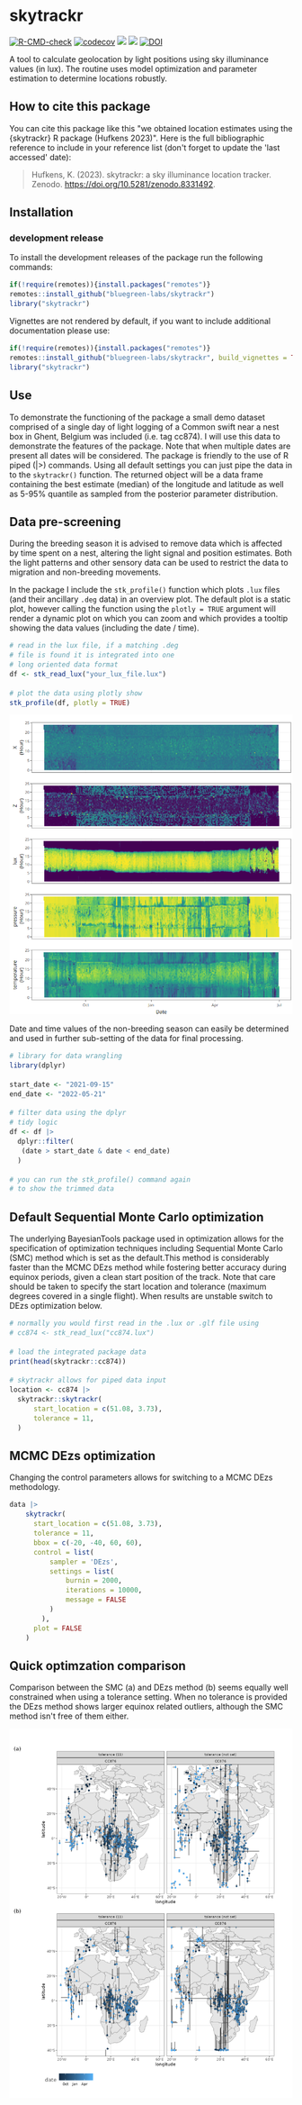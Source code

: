 # skytrackr

[![R-CMD-check](https://github.com/bluegreen-labs/skytrackr/workflows/R-CMD-check/badge.svg)](https://github.com/bluegreen-labs/skytrackr/actions)
[![codecov](https://codecov.io/gh/bluegreen-labs/skytrackr/branch/main/graph/badge.svg)](https://app.codecov.io/gh/bluegreen-labs/skytrackr)
![](https://cranlogs.r-pkg.org/badges/grand-total/skytrackr) 
![](https://www.r-pkg.org/badges/version/skytrackr)
[![DOI](https://zenodo.org/badge/DOI/10.5281/zenodo.8331492.svg)](https://doi.org/10.5281/zenodo.8331492)

A tool to calculate geolocation by light positions using sky illuminance values (in lux). The
 routine uses model optimization and parameter estimation to determine locations robustly.

## How to cite this package

You can cite this package like this "we obtained location estimates using the 
{skytrackr} R package (Hufkens 2023)". Here is the full
bibliographic reference to include in your reference list (don't forget
to update the 'last accessed' date):

> Hufkens, K. (2023). skytrackr: a sky illuminance location tracker. Zenodo. <https://doi.org/10.5281/zenodo.8331492>.

## Installation

### development release

To install the development releases of the package run the following
commands:

``` r
if(!require(remotes)){install.packages("remotes")}
remotes::install_github("bluegreen-labs/skytrackr")
library("skytrackr")
```

Vignettes are not rendered by default, if you want to include additional
documentation please use:

``` r
if(!require(remotes)){install.packages("remotes")}
remotes::install_github("bluegreen-labs/skytrackr", build_vignettes = TRUE)
library("skytrackr")
```

## Use

To demonstrate the functioning of the package a small demo dataset comprised of a single day of light logging of a Common swift near a nest box in Ghent, Belgium was included (i.e. tag cc874). I will use this data to demonstrate the features of the package. Note that when multiple dates are present all dates will be considered. The package is friendly to the use of R piped (|>) commands. Using all default settings you can just pipe the data in to the `skytrackr()` function. The returned object will be a data frame containing the best estimate (median) of the longitude and latitude as well as 5-95% quantile as sampled from the posterior parameter distribution.

## Data pre-screening

During the breeding season it is advised to remove data which is affected by time spent on a nest, altering the light signal and position estimates. Both the light patterns and other sensory data can be used to restrict the data to migration and non-breeding movements.

In the package I include the `stk_profile()` function which plots `.lux` files (and their ancillary `.deg` data) in an overview plot. The default plot is a static plot, however calling the function using the `plotly = TRUE` argument will render a dynamic plot on which you can zoom and which provides a tooltip showing the data values (including the date / time).

```r
# read in the lux file, if a matching .deg
# file is found it is integrated into one
# long oriented data format
df <- stk_read_lux("your_lux_file.lux")

# plot the data using plotly show
stk_profile(df, plotly = TRUE)
```

![](https://raw.githubusercontent.com/bluegreen-labs/skytrackr/main/profile_plot.png)


Date and time values of the non-breeding season can easily be determined and used in further sub-setting of the data for final processing.

```r
# library for data wrangling
library(dplyr)

start_date <- "2021-09-15"
end_date <- "2022-05-21"

# filter data using the dplyr
# tidy logic
df <- df |>
  dplyr::filter(
   (date > start_date & date < end_date)
  )

# you can run the stk_profile() command again
# to show the trimmed data
```

## Default Sequential Monte Carlo optimization

The underlying BayesianTools package used in optimization allows for the specification of optimization techniques including Sequential Monte Carlo (SMC) method which is set as the default.This method is considerably faster than the MCMC DEzs method while fostering better accuracy during equinox periods, given a clean start position of the track. Note that care should be taken to specify the start location and tolerance (maximum degrees covered in a single flight). When results are unstable switch to DEzs optimization below.

```r
# normally you would first read in the .lux or .glf file using
# cc874 <- stk_read_lux("cc874.lux")

# load the integrated package data
print(head(skytrackr::cc874))

# skytrackr allows for piped data input
location <- cc874 |>
  skytrackr::skytrackr(
      start_location = c(51.08, 3.73),
      tolerance = 11,
  )
```

## MCMC DEzs optimization

Changing the control parameters allows for switching to a MCMC DEzs methodology.

```r
data |>
    skytrackr(
      start_location = c(51.08, 3.73),
      tolerance = 11,
      bbox = c(-20, -40, 60, 60),
      control = list(
          sampler = 'DEzs',
          settings = list(
              burnin = 2000,
              iterations = 10000,
              message = FALSE
          )
        ),
      plot = FALSE
    )
```

## Quick optimzation comparison

Comparison between the SMC (a) and DEzs method (b) seems equally well constrained when using a tolerance setting. When no tolerance is provided the DEzs method shows larger equinox related outliers, although the SMC method isn't free of them either.

![](https://raw.githubusercontent.com/bluegreen-labs/skytrackr/main/smc_dezs_comparison.png)


